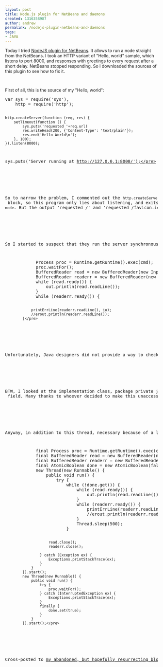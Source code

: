 ```yaml
---
layout: post
title: Node.js plugin for NetBeans and daemons
created: 1316358987
author: andrew
permalink: /nodejs-plugin-netbeans-and-daemons
tags:
- JAVA
---
```

<p>Today I tried <a href="http://plugins.netbeans.org/plugin/36653/nodejs">NodeJS plugin for NetBeans</a>. It allows to run a node straight from the NetBeans. I took an HTTP variant of &quot;Hello, world&quot; sample, which listens to port 8000, and responses with greetings to every request after a short delay. NetBeans stopped responding. So I downloaded the sources of this plugin to see how to fix it.</p>
<p>&nbsp;</p>
<p>First of all, this is the source of my &quot;Hello, world&quot;:</p>
<pre title="code" class="brush: jscript;">
var sys = require('sys'),
    http = require('http');

    http.createServer(function (req, res) {
        setTimeout(function () {
            sys.puts('requested '+req.url)
            res.writeHead(200, {'Content-Type': 'text/plain'});
            res.end('Hello World\n');
        }, 100);
    }).listen(8000);

sys.puts('Server running at http://127.0.0.1:8000/');</pre>
<p>&nbsp;</p>
<p>So to narrow the problem, I commented out the <code>http.createServer</code> block, so this program only lies about listening, and exits immediately. This time, NetBeans did not stuck, ran the code as expected, and printed the &quot;Server running...&quot; in the output window. Same happens if I do start listening, make a few requests, and then kill the node with <code>killall node</code>. But the output 'requested /' and 'requested /favicon.ico' which were supposed to be printed during requests, were all printed after I killed the Node.js server.</p>
<p>&nbsp;</p>
<p>So I started to suspect that they run the server synchronously, and was right. Here is a snippet from the sources of the plugin, method <code>cz.kec.nb.nodejs.RunNode.performAction</code>:</p>
<pre title="code" class="brush: java;">
            Process proc = Runtime.getRuntime().exec(cmd);
            proc.waitFor();                                           //    &lt;------ NetBeans gets stuck here   !!!
            BufferedReader read = new BufferedReader(new InputStreamReader(proc.getInputStream()));
            BufferedReader readerr = new BufferedReader(new InputStreamReader(proc.getErrorStream()));
            while (read.ready()) {
                out.println(read.readLine());
            }
            while (readerr.ready()) {

                printErrLine(readerr.readLine(), io);
                //erout.println(readerr.readLine());
            }</pre>
<p>&nbsp;</p>
<p>Unfortunately, Java designers did not provide a way to check the process status without blocking, you can only wait until process ends. So we have to waste a thread on this <code>proc.waitFor</code>. Really annoying and wasteful.</p>
<p>&nbsp;</p>
<p>BTW, I looked at the implementation class, package private <code>java.lang.UNIXProcess</code>, and it has private <code>hasExited</code> field. Many thanks to whoever decided to make this unaccessible for the rest of us, all the wasted threads will torture you for eternity, when the time comes! Mwahaha!</p>
<p>&nbsp;</p>
<p>Anyway, in addition to this thread, necessary because of a lame API of java.lang.Process, another thread is necessary for reading and printing whatever Node.js application wants to print. I'm pretty sure, that's not a correct way for a NetBeans plugin to deal with long-running tasks, and will be glad if someone shows me a correct way. But it worked for me :-). So, after my changes the code looked like this:</p>
<pre title="code" class="brush: java;">
            final Process proc = Runtime.getRuntime().exec(cmd);
            final BufferedReader read = new BufferedReader(new InputStreamReader(proc.getInputStream()));
            final BufferedReader readerr = new BufferedReader(new InputStreamReader(proc.getErrorStream()));
            final AtomicBoolean done = new AtomicBoolean(false);
            new Thread(new Runnable() {
                public void run() {
                    try {
                        while (!done.get()) {
                            while (read.ready()) {
                                out.println(read.readLine());
                            }
                            while (readerr.ready()) {
                                printErrLine(readerr.readLine(), io);
                                //erout.println(readerr.readLine());
                            }
                            Thread.sleep(500);
                        }
                        
                        read.close();
                        readerr.close();
                    
                    } catch (Exception ex) {
                        Exceptions.printStackTrace(ex);
                    }
                }
            }).start();
            new Thread(new Runnable() {
                public void run() {
                    try {
                        proc.waitFor();
                    } catch (InterruptedException ex) {
                        Exceptions.printStackTrace(ex);
                    }
                    finally {
                        done.set(true);
                    }
                }
            }).start();</pre>
<p>&nbsp;</p>
<p>Cross-posted to <a href="http://andskiba.blogspot.com">my abandoned, but hopefully resurrecting blog</a>.</p>
<p>&nbsp;</p>
